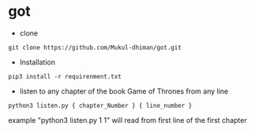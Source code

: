 # got


- clone
```
git clone https://github.com/Mukul-dhiman/got.git
```

- Installation
```
pip3 install -r requirenment.txt
```

- listen to any chapter of the book Game of Thrones from any line

```
python3 listen.py { chapter_Number } { line_number }
```

example "python3 listen.py 1 1" will read from first line of the first chapter
